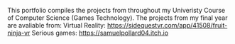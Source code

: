 This portfolio compiles the projects from throughout my Univeristy Course of Computer Science (Games Technology). 
The projects from my final year are avaliable from:
Virtual Reality: https://sidequestvr.com/app/41508/fruit-ninja-vr
Serious games: https://samuelpollard04.itch.io
